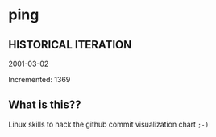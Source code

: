 # ping

## HISTORICAL ITERATION
2001-03-02

Incremented: 1369

## What is this?? 
Linux skills to hack the github commit visualization chart `;-)`
